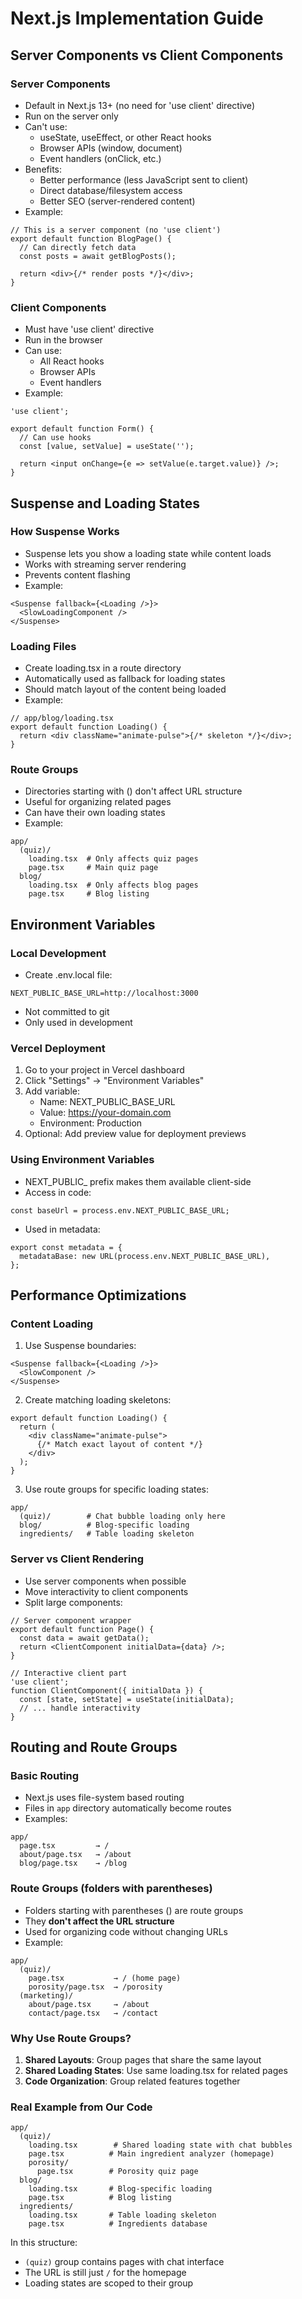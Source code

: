 # Next.js Implementation Guide

## Server Components vs Client Components

### Server Components
- Default in Next.js 13+ (no need for 'use client' directive)
- Run on the server only
- Can't use:
  - useState, useEffect, or other React hooks
  - Browser APIs (window, document)
  - Event handlers (onClick, etc.)
- Benefits:
  - Better performance (less JavaScript sent to client)
  - Direct database/filesystem access
  - Better SEO (server-rendered content)
- Example:
```tsx
// This is a server component (no 'use client')
export default function BlogPage() {
  // Can directly fetch data
  const posts = await getBlogPosts();

  return <div>{/* render posts */}</div>;
}
```

### Client Components
- Must have 'use client' directive
- Run in the browser
- Can use:
  - All React hooks
  - Browser APIs
  - Event handlers
- Example:
```tsx
'use client';

export default function Form() {
  // Can use hooks
  const [value, setValue] = useState('');

  return <input onChange={e => setValue(e.target.value)} />;
}
```

## Suspense and Loading States

### How Suspense Works
- Suspense lets you show a loading state while content loads
- Works with streaming server rendering
- Prevents content flashing
- Example:
```tsx
<Suspense fallback={<Loading />}>
  <SlowLoadingComponent />
</Suspense>
```

### Loading Files
- Create loading.tsx in a route directory
- Automatically used as fallback for loading states
- Should match layout of the content being loaded
- Example:
```tsx
// app/blog/loading.tsx
export default function Loading() {
  return <div className="animate-pulse">{/* skeleton */}</div>;
}
```

### Route Groups
- Directories starting with () don't affect URL structure
- Useful for organizing related pages
- Can have their own loading states
- Example:
```
app/
  (quiz)/
    loading.tsx  # Only affects quiz pages
    page.tsx     # Main quiz page
  blog/
    loading.tsx  # Only affects blog pages
    page.tsx     # Blog listing
```

## Environment Variables

### Local Development
- Create .env.local file:
```env
NEXT_PUBLIC_BASE_URL=http://localhost:3000
```
- Not committed to git
- Only used in development

### Vercel Deployment
1. Go to your project in Vercel dashboard
2. Click "Settings" → "Environment Variables"
3. Add variable:
   - Name: NEXT_PUBLIC_BASE_URL
   - Value: https://your-domain.com
   - Environment: Production
4. Optional: Add preview value for deployment previews

### Using Environment Variables
- NEXT_PUBLIC_ prefix makes them available client-side
- Access in code:
```tsx
const baseUrl = process.env.NEXT_PUBLIC_BASE_URL;
```
- Used in metadata:
```tsx
export const metadata = {
  metadataBase: new URL(process.env.NEXT_PUBLIC_BASE_URL),
};
```

## Performance Optimizations

### Content Loading
1. Use Suspense boundaries:
```tsx
<Suspense fallback={<Loading />}>
  <SlowComponent />
</Suspense>
```

2. Create matching loading skeletons:
```tsx
export default function Loading() {
  return (
    <div className="animate-pulse">
      {/* Match exact layout of content */}
    </div>
  );
}
```

3. Use route groups for specific loading states:
```
app/
  (quiz)/        # Chat bubble loading only here
  blog/          # Blog-specific loading
  ingredients/   # Table loading skeleton
```

### Server vs Client Rendering
- Use server components when possible
- Move interactivity to client components
- Split large components:
```tsx
// Server component wrapper
export default function Page() {
  const data = await getData();
  return <ClientComponent initialData={data} />;
}

// Interactive client part
'use client';
function ClientComponent({ initialData }) {
  const [state, setState] = useState(initialData);
  // ... handle interactivity
}
```

## Routing and Route Groups

### Basic Routing
- Next.js uses file-system based routing
- Files in `app` directory automatically become routes
- Examples:
```
app/
  page.tsx         → /
  about/page.tsx   → /about
  blog/page.tsx    → /blog
```

### Route Groups (folders with parentheses)
- Folders starting with parentheses () are route groups
- They **don't affect the URL structure**
- Used for organizing code without changing URLs
- Example:
```
app/
  (quiz)/
    page.tsx           → / (home page)
    porosity/page.tsx  → /porosity
  (marketing)/
    about/page.tsx     → /about
    contact/page.tsx   → /contact
```

### Why Use Route Groups?
1. **Shared Layouts**: Group pages that share the same layout
2. **Shared Loading States**: Use same loading.tsx for related pages
3. **Code Organization**: Group related features together

### Real Example from Our Code
```
app/
  (quiz)/
    loading.tsx        # Shared loading state with chat bubbles
    page.tsx          # Main ingredient analyzer (homepage)
    porosity/
      page.tsx        # Porosity quiz page
  blog/
    loading.tsx       # Blog-specific loading
    page.tsx          # Blog listing
  ingredients/
    loading.tsx       # Table loading skeleton
    page.tsx          # Ingredients database
```

In this structure:
- `(quiz)` group contains pages with chat interface
- The URL is still just `/` for the homepage
- Loading states are scoped to their group
